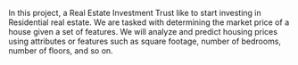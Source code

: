 In this project, a Real Estate Investment Trust like to start investing in Residential real estate. We are tasked with determining the market price of a house given a set of features. We will analyze and predict housing prices using attributes or features such as square footage, number of bedrooms, number of floors, and so on.
